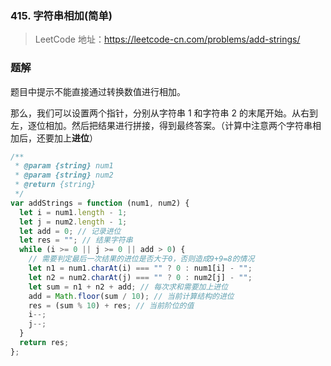 ### 415. 字符串相加(简单)

> LeetCode 地址：https://leetcode-cn.com/problems/add-strings/

### 题解

题目中提示不能直接通过转换数值进行相加。

那么，我们可以设置两个指针，分别从字符串 1 和字符串 2 的末尾开始。从右到左，逐位相加。然后把结果进行拼接，得到最终答案。（计算中注意两个字符串相加后，还要加上**进位**）

```js
/**
 * @param {string} num1
 * @param {string} num2
 * @return {string}
 */
var addStrings = function (num1, num2) {
  let i = num1.length - 1;
  let j = num2.length - 1;
  let add = 0; // 记录进位
  let res = ""; // 结果字符串
  while (i >= 0 || j >= 0 || add > 0) {
    // 需要判定最后一次结果的进位是否大于0，否则造成9+9=8的情况
    let n1 = num1.charAt(i) === "" ? 0 : num1[i] - "";
    let n2 = num2.charAt(j) === "" ? 0 : num2[j] - "";
    let sum = n1 + n2 + add; // 每次求和需要加上进位
    add = Math.floor(sum / 10); // 当前计算结构的进位
    res = (sum % 10) + res; // 当前阶位的值
    i--;
    j--;
  }
  return res;
};
```
